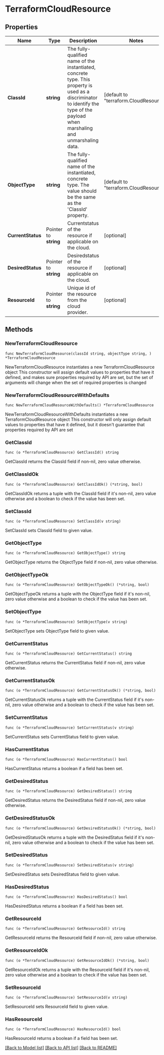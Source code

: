 # TerraformCloudResource

## Properties

Name | Type | Description | Notes
------------ | ------------- | ------------- | -------------
**ClassId** | **string** | The fully-qualified name of the instantiated, concrete type. This property is used as a discriminator to identify the type of the payload when marshaling and unmarshaling data. | [default to "terraform.CloudResource"]
**ObjectType** | **string** | The fully-qualified name of the instantiated, concrete type. The value should be the same as the &#39;ClassId&#39; property. | [default to "terraform.CloudResource"]
**CurrentStatus** | Pointer to **string** | Currentstatus of the resource if applicable on the cloud. | [optional] 
**DesiredStatus** | Pointer to **string** | Desiredstatus of the resource if applicable on the cloud. | [optional] 
**ResourceId** | Pointer to **string** | Unique id of the resource from the cloud provider. | [optional] 

## Methods

### NewTerraformCloudResource

`func NewTerraformCloudResource(classId string, objectType string, ) *TerraformCloudResource`

NewTerraformCloudResource instantiates a new TerraformCloudResource object
This constructor will assign default values to properties that have it defined,
and makes sure properties required by API are set, but the set of arguments
will change when the set of required properties is changed

### NewTerraformCloudResourceWithDefaults

`func NewTerraformCloudResourceWithDefaults() *TerraformCloudResource`

NewTerraformCloudResourceWithDefaults instantiates a new TerraformCloudResource object
This constructor will only assign default values to properties that have it defined,
but it doesn't guarantee that properties required by API are set

### GetClassId

`func (o *TerraformCloudResource) GetClassId() string`

GetClassId returns the ClassId field if non-nil, zero value otherwise.

### GetClassIdOk

`func (o *TerraformCloudResource) GetClassIdOk() (*string, bool)`

GetClassIdOk returns a tuple with the ClassId field if it's non-nil, zero value otherwise
and a boolean to check if the value has been set.

### SetClassId

`func (o *TerraformCloudResource) SetClassId(v string)`

SetClassId sets ClassId field to given value.


### GetObjectType

`func (o *TerraformCloudResource) GetObjectType() string`

GetObjectType returns the ObjectType field if non-nil, zero value otherwise.

### GetObjectTypeOk

`func (o *TerraformCloudResource) GetObjectTypeOk() (*string, bool)`

GetObjectTypeOk returns a tuple with the ObjectType field if it's non-nil, zero value otherwise
and a boolean to check if the value has been set.

### SetObjectType

`func (o *TerraformCloudResource) SetObjectType(v string)`

SetObjectType sets ObjectType field to given value.


### GetCurrentStatus

`func (o *TerraformCloudResource) GetCurrentStatus() string`

GetCurrentStatus returns the CurrentStatus field if non-nil, zero value otherwise.

### GetCurrentStatusOk

`func (o *TerraformCloudResource) GetCurrentStatusOk() (*string, bool)`

GetCurrentStatusOk returns a tuple with the CurrentStatus field if it's non-nil, zero value otherwise
and a boolean to check if the value has been set.

### SetCurrentStatus

`func (o *TerraformCloudResource) SetCurrentStatus(v string)`

SetCurrentStatus sets CurrentStatus field to given value.

### HasCurrentStatus

`func (o *TerraformCloudResource) HasCurrentStatus() bool`

HasCurrentStatus returns a boolean if a field has been set.

### GetDesiredStatus

`func (o *TerraformCloudResource) GetDesiredStatus() string`

GetDesiredStatus returns the DesiredStatus field if non-nil, zero value otherwise.

### GetDesiredStatusOk

`func (o *TerraformCloudResource) GetDesiredStatusOk() (*string, bool)`

GetDesiredStatusOk returns a tuple with the DesiredStatus field if it's non-nil, zero value otherwise
and a boolean to check if the value has been set.

### SetDesiredStatus

`func (o *TerraformCloudResource) SetDesiredStatus(v string)`

SetDesiredStatus sets DesiredStatus field to given value.

### HasDesiredStatus

`func (o *TerraformCloudResource) HasDesiredStatus() bool`

HasDesiredStatus returns a boolean if a field has been set.

### GetResourceId

`func (o *TerraformCloudResource) GetResourceId() string`

GetResourceId returns the ResourceId field if non-nil, zero value otherwise.

### GetResourceIdOk

`func (o *TerraformCloudResource) GetResourceIdOk() (*string, bool)`

GetResourceIdOk returns a tuple with the ResourceId field if it's non-nil, zero value otherwise
and a boolean to check if the value has been set.

### SetResourceId

`func (o *TerraformCloudResource) SetResourceId(v string)`

SetResourceId sets ResourceId field to given value.

### HasResourceId

`func (o *TerraformCloudResource) HasResourceId() bool`

HasResourceId returns a boolean if a field has been set.


[[Back to Model list]](../README.md#documentation-for-models) [[Back to API list]](../README.md#documentation-for-api-endpoints) [[Back to README]](../README.md)


